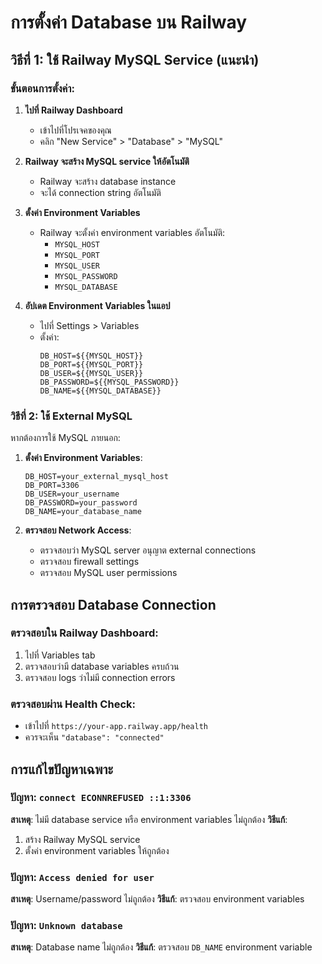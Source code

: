 # การตั้งค่า Database บน Railway

## วิธีที่ 1: ใช้ Railway MySQL Service (แนะนำ)

### ขั้นตอนการตั้งค่า:

1. **ไปที่ Railway Dashboard**
   - เข้าไปที่โปรเจคของคุณ
   - คลิก "New Service" > "Database" > "MySQL"

2. **Railway จะสร้าง MySQL service ให้อัตโนมัติ**
   - Railway จะสร้าง database instance
   - จะได้ connection string อัตโนมัติ

3. **ตั้งค่า Environment Variables**
   - Railway จะตั้งค่า environment variables อัตโนมัติ:
     - `MYSQL_HOST`
     - `MYSQL_PORT` 
     - `MYSQL_USER`
     - `MYSQL_PASSWORD`
     - `MYSQL_DATABASE`

4. **อัปเดต Environment Variables ในแอป**
   - ไปที่ Settings > Variables
   - ตั้งค่า:
     ```
     DB_HOST=${{MYSQL_HOST}}
     DB_PORT=${{MYSQL_PORT}}
     DB_USER=${{MYSQL_USER}}
     DB_PASSWORD=${{MYSQL_PASSWORD}}
     DB_NAME=${{MYSQL_DATABASE}}
     ```

### วิธีที่ 2: ใช้ External MySQL

หากต้องการใช้ MySQL ภายนอก:

1. **ตั้งค่า Environment Variables**:
   ```
   DB_HOST=your_external_mysql_host
   DB_PORT=3306
   DB_USER=your_username
   DB_PASSWORD=your_password
   DB_NAME=your_database_name
   ```

2. **ตรวจสอบ Network Access**:
   - ตรวจสอบว่า MySQL server อนุญาต external connections
   - ตรวจสอบ firewall settings
   - ตรวจสอบ MySQL user permissions

## การตรวจสอบ Database Connection

### ตรวจสอบใน Railway Dashboard:
1. ไปที่ Variables tab
2. ตรวจสอบว่ามี database variables ครบถ้วน
3. ตรวจสอบ logs ว่าไม่มี connection errors

### ตรวจสอบผ่าน Health Check:
- เข้าไปที่ `https://your-app.railway.app/health`
- ควรจะเห็น `"database": "connected"`

## การแก้ไขปัญหาเฉพาะ

### ปัญหา: `connect ECONNREFUSED ::1:3306`
**สาเหตุ**: ไม่มี database service หรือ environment variables ไม่ถูกต้อง
**วิธีแก้**: 
1. สร้าง Railway MySQL service
2. ตั้งค่า environment variables ให้ถูกต้อง

### ปัญหา: `Access denied for user`
**สาเหตุ**: Username/password ไม่ถูกต้อง
**วิธีแก้**: ตรวจสอบ environment variables

### ปัญหา: `Unknown database`
**สาเหตุ**: Database name ไม่ถูกต้อง
**วิธีแก้**: ตรวจสอบ `DB_NAME` environment variable
